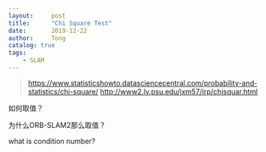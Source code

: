 ```yaml
---
layout:     post
title:      "Chi Square Test"
date:       2019-12-22
author:     Tong
catalog: true
tags:
    - SLAM
---
```


> https://www.statisticshowto.datasciencecentral.com/probability-and-statistics/chi-square/
> http://www2.lv.psu.edu/jxm57/irp/chisquar.html

如何取值？

为什么ORB-SLAM2那么取值？


what is condition number?
